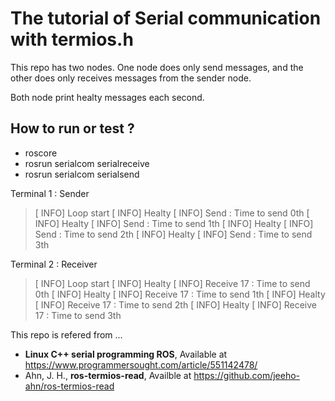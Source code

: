 # The tutorial of Serial communication with termios.h

This repo has two nodes.
One node does only send messages, and the other does only receives messages from the sender node.

Both node print healty messages each second.

## How to run or test ?


* roscore
* rosrun serialcom serialreceive
* rosrun serialcom serialsend

Terminal 1 : Sender
> [ INFO] Loop start 
> [ INFO] Healty
> [ INFO] Send : Time to send 0th
> [ INFO] Healty
> [ INFO] Send : Time to send 1th
> [ INFO] Healty
> [ INFO] Send : Time to send 2th
> [ INFO] Healty
> [ INFO] Send : Time to send 3th

Terminal 2 : Receiver
> [ INFO] Loop start
> [ INFO] Healty
> [ INFO] Receive 17 : Time to send 0th
> [ INFO] Healty
> [ INFO] Receive 17 : Time to send 1th
> [ INFO] Healty
> [ INFO] Receive 17 : Time to send 2th
> [ INFO] Healty
> [ INFO] Receive 17 : Time to send 3th




This repo is refered from ...
* **Linux C++ serial programming ROS**, Available at https://www.programmersought.com/article/551142478/
* Ahn, J. H., **ros-termios-read**, Availble at https://github.com/jeeho-ahn/ros-termios-read



